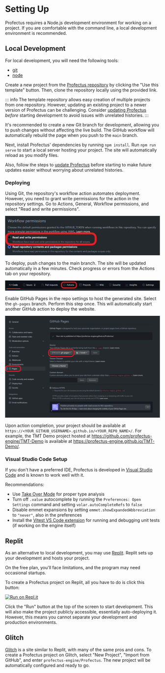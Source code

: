 # Setting Up

Profectus requires a Node.js development environment for working on a project. If you are comfortable with the command line, a local development environment is recommended.

## Local Development

For local development, you will need the following tools:

- [git](https://git-scm.com/downloads)
- [node](https://nodejs.org/en/download/)

Create a new project from the [Profectus repository](https://github.com/profectus-engine/Profectus) by clicking the "Use this template" button. Then, clone the repository locally using the provided link.

::: info
The template repository allows easy creation of multiple projects from one repository. However, updating an existing project to a newer version of Profectus can be challenging. Consider [updating Profectus](https://chat.openai.com/updating.md) _before_ starting development to avoid issues with unrelated histories.
:::

It's recommended to create a new Git branch for development, allowing you to push changes without affecting the live build. The GitHub workflow will automatically rebuild the page when you push to the `main` branch.

Next, install Profectus' dependencies by running `npm install`. Run `npm run serve` to start a local server hosting your project. The site will automatically reload as you modify files.

Also, follow the steps to [update Profectus](https://chat.openai.com/updating.md) before starting to make future updates easier without worrying about unrelated histories.

### Deploying

Using Git, the repository's workflow action automates deployment. However, you need to grant write permissions for the action in the repository settings. Go to Actions, General, Workflow permissions, and select "Read and write permissions".

![workflow permissions](./workflow-perms.png)

To deploy, push changes to the main branch. The site will be updated automatically in a few minutes. Check progress or errors from the Actions tab on your repository.

![actions button](./actionsbutton.png)

Enable GitHub Pages in the repo settings to host the generated site. Select the `gh-pages` branch. Perform this step once. This will automatically start another GitHub action to deploy the website.

![github pages](./gh-pages.png)

Upon action completion, your project should be available at `https://<YOUR_GITHUB_USERNAME>.github.io/<YOUR_REPO_NAME>/`. For example, the TMT Demo project hosted at https://github.com/profectus-engine/TMT-Demo is available at https://profectus-engine.github.io/TMT-Demo/.

### Visual Studio Code Setup

If you don't have a preferred IDE, Profectus is developed in [Visual Studio Code](https://code.visualstudio.com) and is known to work well with it.

Recommendations:
- Use [Take Over Mode](https://vuejs.org/guide/typescript/overview.html#volar-takeover-mode) for proper type analysis
- Turn off `.value` autocomplete by running the `Preferences: Open Settings` command and setting `volar.autoCompleteRefs` to `false`
- Disable emmet expansions by setting `emmet.showExpandedAbbreviation` to `"never"`, also in the preferences
- Install the [Vitest VS Code extension](https://marketplace.visualstudio.com/items?itemName=ZixuanChen.vitest-explorer&ssr=false#qna) for running and debugging unit tests (if working on the engine itself)

## Replit

As an alternative to local development, you may use [Replit](https://replit.com). Replit sets up your development and hosts your project.

On the free plan, you'll face limitations, and the program may need occasional startups.

To create a Profectus project on Replit, all you have to do is click this button:

[![Run on Repl.it](https://repl.it/badge/github/profectus-engine/Profectus)](https://repl.it/github/profectus-engine/Profectus)

Click the "Run" button at the top of the screen to start development. This will also make the project publicly accessible, essentially auto-deploying it. However, this means you cannot separate your development and production environments.

## Glitch

[Glitch](https://glitch.com) is a site similar to Replit, with many of the same pros and cons. To create a Profectus project on Glitch, select "New Project", "Import from GitHub", and enter `profectus-engine/Profectus`. The new project will be automatically configured and ready to go.
